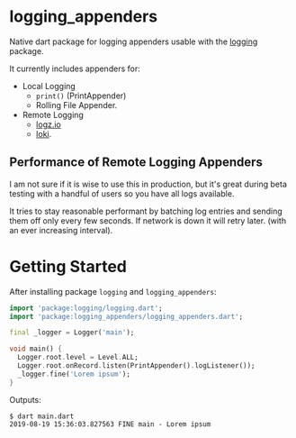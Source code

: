 # logging_appenders

Native dart package for logging appenders usable with the [logging](https://pub.dartlang.org/packages/logging) package.

It currently includes appenders for:

* Local Logging
    * `print()` (PrintAppender)
    * Rolling File Appender.
* Remote Logging
    * [logz.io](https://logz.io/) 
    * [loki](https://github.com/grafana/loki).

## Performance of Remote Logging Appenders

I am not sure if it is wise to use this in production, but it's great during beta testing with
a handful of users so you have all logs available.

It tries to stay reasonable performant by batching log entries and sending them off only every few
seconds. If network is down it will retry later. (with an ever increasing interval).

# Getting Started

After installing package `logging` and `logging_appenders`:

```dart
import 'package:logging/logging.dart';
import 'package:logging_appenders/logging_appenders.dart';

final _logger = Logger('main');

void main() {
  Logger.root.level = Level.ALL;
  Logger.root.onRecord.listen(PrintAppender().logListener());
  _logger.fine('Lorem ipsum');
}
```

Outputs:

```
$ dart main.dart
2019-08-19 15:36:03.827563 FINE main - Lorem ipsum
```



